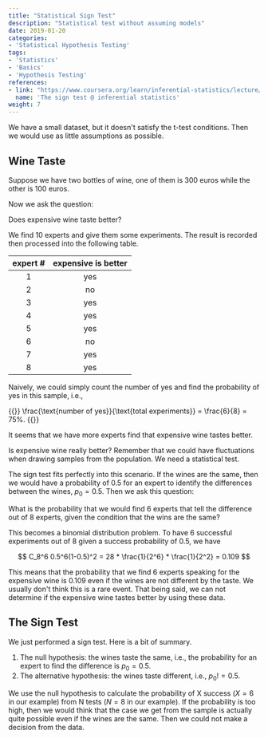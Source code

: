 ```yaml
---
title: "Statistical Sign Test"
description: "Statistical test without assuming models"
date: 2019-01-20
categories:
- 'Statistical Hypothesis Testing'
tags:
- 'Statistics'
- 'Basics'
- 'Hypothesis Testing'
references:
- link: "https://www.coursera.org/learn/inferential-statistics/lecture/UvETp/6-02-the-sign-test"
  name: 'The sign test @ inferential statistics'
weight: 7
---
```


We have a small dataset, but it doesn't satisfy the t-test conditions. Then we would use as little assumptions as possible.

## Wine Taste

Suppose we have two bottles of wine, one of them is 300 euros while the other is 100 euros.

Now we ask the question:

Does expensive wine taste better?

We find 10 experts and give them some experiments. The result is recorded then processed into the following table.

| expert # | expensive is better |
|:--------:|:-------------------:|
| 1        | yes                 |
| 2        | no                  |
| 3        | yes                 |
| 4        | yes                 |
| 5        | yes                 |
| 6        | no                  |
| 7        | yes                 |
| 8        | yes                 |

Naively, we could simply count the number of yes and find the probability of yes in this sample, i.e.,

{{<m>}}
\frac{\text{number of yes}}{\text{total experiments}} = \frac{6}{8} = 75\%.
{{</m>}}

It seems that we have more experts find that expensive wine tastes better.

Is expensive wine really better? Remember that we could have fluctuations when drawing samples from the population. We need a statistical test.

The sign test fits perfectly into this scenario. If the wines are the same, then we would have a probability of 0.5 for an expert to identify the differences between the wines, $p_0=0.5$. Then we ask this question:

What is the probability that we would find 6 experts that tell the difference out of 8 experts, given the condition that the wins are the same?

This becomes a binomial distribution problem. To have 6 successful experiments out of 8 given a success probability of 0.5, we have

$$
C_8^6 0.5^6(1-0.5)^2 = 28 * \frac{1}{2^6} * \frac{1}{2^2} = 0.109
$$

This means that the probability that we find 6 experts speaking for the expensive wine is 0.109 even if the wines are not different by the taste. We usually don't think this is a rare event. That being said, we can not determine if the expensive wine tastes better by using these data.

## The Sign Test

We just performed a sign test. Here is a bit of summary.

1. The null hypothesis: the wines taste the same, i.e., the probability for an expert to find the difference is $p_0 = 0.5$.
2. The alternative hypothesis: the wines taste different, i.e., $p_0! = 0.5$.

We use the null hypothesis to calculate the probability of X success ($X=6$ in our example) from N tests ($N=8$ in our example). If the probability is too high, then we would think that the case we get from the sample is actually quite possible even if the wines are the same. Then we could not make a decision from the data.
